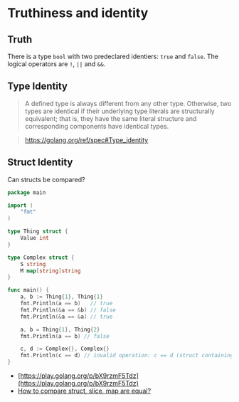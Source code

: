 # Truthiness and identity

## Truth

There is a type `bool` with two predeclared identiers: `true` and `false`. The
logical operators are `!`, `||` and `&&`.

## Type Identity

> A defined type is always different from any other type. Otherwise, two types
> are identical if their underlying type literals are structurally equivalent;
> that is, they have the same literal structure and corresponding components
> have identical types.

> https://golang.org/ref/spec#Type_identity

## Struct Identity

Can structs be compared?

```go
package main

import (
	"fmt"
)

type Thing struct {
	Value int
}

type Complex struct {
	S string
	M map[string]string
}

func main() {
	a, b := Thing{1}, Thing{1}
	fmt.Println(a == b)   // true
	fmt.Println(&a == &b) // false
	fmt.Println(&a == &a) // true

	a, b = Thing{1}, Thing{2}
	fmt.Println(a == b) // false

	c, d := Complex{}, Complex{}
	fmt.Println(c == d) // invalid operation: c == d (struct containing map[string]string cannot be compared)
}
```

* [https://play.golang.org/p/bX9rzmF5Tdz](https://play.golang.org/p/bX9rzmF5Tdz)
* [How to compare struct, slice, map are equal?](https://stackoverflow.com/questions/24534072/how-to-compare-struct-slice-map-are-equal)